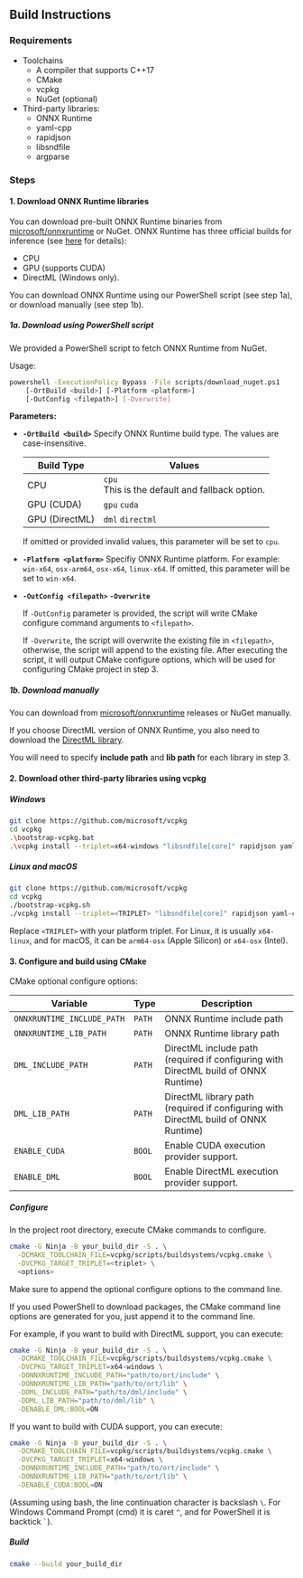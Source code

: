 ## Build Instructions

### Requirements

- Toolchains
  - A compiler that supports C++17
  - CMake
  - vcpkg
  - NuGet (optional)
- Third-party libraries:
  - ONNX Runtime
  - yaml-cpp
  - rapidjson
  - libsndfile
  - argparse

### Steps

#### 1. Download ONNX Runtime libraries

You can download pre-built ONNX Runtime binaries from [microsoft/onnxruntime](https://github.com/microsoft/onnxruntime) or NuGet. ONNX Runtime has three official builds for inference (see [here](https://onnxruntime.ai/docs/get-started/with-cpp.html) for details):

- CPU
- GPU (supports CUDA)
- DirectML (Windows only).

You can download ONNX Runtime using our PowerShell script (see step 1a), or download manually (see step 1b).

##### 1a. Download using PowerShell script

We provided a PowerShell script to fetch ONNX Runtime from NuGet. 

Usage:

```bash
powershell -ExecutionPolicy Bypass -File scripts/download_nuget.ps1
    [-OrtBuild <build>] [-Platform <platform>]
    [-OutConfig <filepath>] [-Overwrite]
```

**Parameters:**

- **`-OrtBuild <build>`**
  Specify ONNX Runtime build type. The values are case-insensitive.
  
  | Build Type     | Values                                            |
  |----------------|---------------------------------------------------|
  | CPU            | `cpu`<br>This is the default and fallback option. |
  | GPU (CUDA)     | `gpu` `cuda`                                      |
  | GPU (DirectML) | `dml` `directml`                                  |
  
  If omitted or provided invalid values, this parameter will be set to `cpu`.

- **`-Platform <platform>`**
  Specifiy ONNX Runtime platform. For example: `win-x64`, `osx-arm64`, `osx-x64`, `linux-x64`.
  If omitted, this parameter will be set to `win-x64`.

- **`-OutConfig <filepath>`** **`-Overwrite`**
  
  If `-OutConfig` parameter is provided, the script will write CMake configure command arguments to `<filepath>`.
  
  If `-Overwrite`, the script will overwrite the existing file in `<filepath>`, otherwise, the script will append to the existing file. After executing the script, it will output CMake configure options, which will be used for configuring CMake project in step 3.

##### 1b. Download manually

You can download from [microsoft/onnxruntime](https://github.com/microsoft/onnxruntime) releases or NuGet manually.

If you choose DirectML version of ONNX Runtime, you also need to download the [DirectML library](https://www.nuget.org/packages/Microsoft.AI.DirectML/).

You will need to specify **include path** and **lib path** for each library in step 3.

#### 2. Download other third-party libraries using vcpkg

##### Windows

```bash
git clone https://github.com/microsoft/vcpkg
cd vcpkg
.\bootstrap-vcpkg.bat
.\vcpkg install --triplet=x64-windows "libsndfile[core]" rapidjson yaml-cpp argparse
```

##### Linux and macOS

```bash
git clone https://github.com/microsoft/vcpkg
cd vcpkg
./bootstrap-vcpkg.sh
./vcpkg install --triplet=<TRIPLET> "libsndfile[core]" rapidjson yaml-cpp argparse
```

Replace `<TRIPLET>` with your platform triplet. For Linux, it is usually `x64-linux`, and for macOS, it can be `arm64-osx` (Apple Silicon) or `x64-osx` (Intel).

#### 3. Configure and build using CMake

CMake optional configure options:

| Variable                   | Type   | Description                                                                            |
| -------------------------- | ------ | -------------------------------------------------------------------------------------- |
| `ONNXRUNTIME_INCLUDE_PATH` | `PATH` | ONNX Runtime include path                                                              |
| `ONNXRUNTIME_LIB_PATH`     | `PATH` | ONNX Runtime library path                                                              |
| `DML_INCLUDE_PATH`         | `PATH` | DirectML include path<br>(required if configuring with DirectML build of ONNX Runtime) |
| `DML_LIB_PATH`             | `PATH` | DirectML library path<br>(required if configuring with DirectML build of ONNX Runtime) |
| `ENABLE_CUDA`              | `BOOL` | Enable CUDA execution provider support.                                                |
| `ENABLE_DML`               | `BOOL` | Enable DirectML execution provider support.                                            |

##### Configure

In the project root directory, execute CMake commands to configure.

```bash
cmake -G Ninja -B your_build_dir -S . \
  -DCMAKE_TOOLCHAIN_FILE=vcpkg/scripts/buildsystems/vcpkg.cmake \
  -DVCPKG_TARGET_TRIPLET=<triplet> \
  <options>
```

Make sure to append the optional configure options to the command line.

If you used PowerShell to download packages, the CMake command line options are generated for you, just append it to the command line.

For example, if you want to build with DirectML support, you can execute:

```bash
cmake -G Ninja -B your_build_dir -S . \
  -DCMAKE_TOOLCHAIN_FILE=vcpkg/scripts/buildsystems/vcpkg.cmake \
  -DVCPKG_TARGET_TRIPLET=x64-windows \
  -DONNXRUNTIME_INCLUDE_PATH="path/to/ort/include" \
  -DONNXRUNTIME_LIB_PATH="path/to/ort/lib" \
  -DDML_INCLUDE_PATH="path/to/dml/include" \
  -DDML_LIB_PATH="path/to/dml/lib" \
  -DENABLE_DML:BOOL=ON
```

If you want to build with CUDA support, you can execute:

```bash
cmake -G Ninja -B your_build_dir -S . \
  -DCMAKE_TOOLCHAIN_FILE=vcpkg/scripts/buildsystems/vcpkg.cmake \
  -DVCPKG_TARGET_TRIPLET=x64-windows \
  -DONNXRUNTIME_INCLUDE_PATH="path/to/ort/include" \
  -DONNXRUNTIME_LIB_PATH="path/to/ort/lib" \
  -DENABLE_CUDA:BOOL=ON
```

(Assuming using bash, the line continuation character is backslash `\`. For Windows Command Prompt (cmd) it is caret `^`, and for PowerShell it is backtick <code>`</code>).

##### Build

```bash
cmake --build your_build_dir
```
